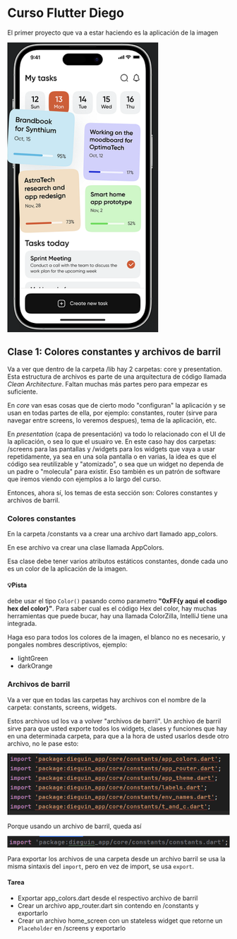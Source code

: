 # Curso Flutter Diego
El primer proyecto que va a estar haciendo es la aplicación de la imagen

![app-preview.png](assets/img/app-preview.png)

## Clase 1: Colores constantes y archivos de barril

Va a ver que dentro de la carpeta /lib hay 2 carpetas: core y presentation. Esta estructura de archivos es parte de
una arquitectura de código llamada *Clean Architecture*. Faltan muchas más partes pero para empezar es suficiente.

En *core* van esas cosas que de cierto modo "configuran" la aplicación y se usan en todas partes de ella, por ejemplo:
constantes, router (sirve para navegar entre screens, lo veremos despues), tema de la aplicación, etc.

En *presentation* (capa de presentación) va todo lo relacionado con el UI de la aplicación, o sea lo que el usuairo
ve. En este caso hay dos carpetas: /screens para las pantallas y /widgets para los widgets que vaya a usar repetidamente,
ya sea en una sola pantalla o en varias, la idea es que el código sea reutilizable y "atomizado", o sea que un widget no
dependa de un padre o "molecula" para existir. Eso también es un patrón de software que iremos viendo con ejemplos
a lo largo del curso.

Entonces, ahora sí, los temas de esta sección son: Colores constantes y archivos de barril.

### Colores constantes

En la carpeta /constants va a crear una archivo dart llamado app_colors.

En ese archivo va crear una clase llamada AppColors.

Esa clase debe tener varios atributos estáticos constantes, donde cada uno es un color de la aplicación de la imagen.

#### 💡Pista
debe usar el tipo `Color()` pasando como parametro **"0xFF{y aqui el codigo hex del color}"**.
Para saber cual es el código Hex del color, hay muchas herramientas que puede bucar, hay una llamada ColorZilla, IntelliJ tiene una integrada.

Haga eso para todos los colores de la imagen, el blanco no es necesario, y pongales nombres descriptivos, ejemplo:

- lightGreen
- darkOrange

### Archivos de barril
Va a ver que en todas las carpetas hay archivos con el nombre de la carpeta: constants, screens, widgets.

Estos archivos ud los va a volver "archivos de barril". Un archivo de barril sirve para que usted exporte todos los widgets, clases y funciones que hay en una determinada carpeta, para que a la hora de usted usarlos desde otro archivo, no le pase esto:

![multiple-imports.png](assets/img/multiple-imports.png)

Porque usando un archivo de barril, queda así

![barrel-imports.png](assets/img/barrel-imports.png)

Para exportar los archivos de una carpeta desde un archivo barril se usa la misma sintaxis del `import`, pero en vez de import, se usa `export`.

#### Tarea

- Exportar app_colors.dart desde el respectivo archivo de barril
- Crear un archivo app_router.dart sin contendo en /constants y exportarlo
- Crear un archivo home_screen con un stateless widget que retorne un `Placeholder` en /screens y exportarlo